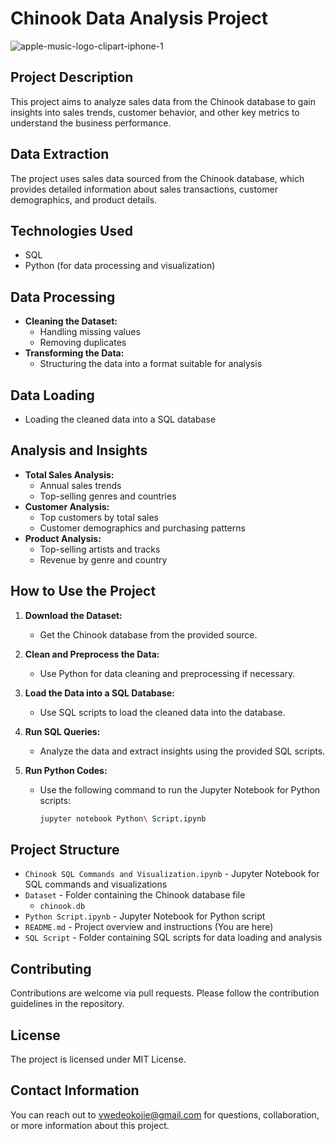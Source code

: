 # Chinook Data Analysis Project

![apple-music-logo-clipart-iphone-1](https://github.com/VwedeOkojie/Chinook/assets/161823174/7abb6742-5f5a-48d6-a48e-05e5ff2b45d5)



## Project Description

This project aims to analyze sales data from the Chinook database to gain insights into sales trends, customer behavior, and other key metrics to understand the business performance.

## Data Extraction

The project uses sales data sourced from the Chinook database, which provides detailed information about sales transactions, customer demographics, and product details.

## Technologies Used

- SQL
- Python (for data processing and visualization)

## Data Processing

- **Cleaning the Dataset:**
  - Handling missing values
  - Removing duplicates
- **Transforming the Data:**
  - Structuring the data into a format suitable for analysis

## Data Loading

- Loading the cleaned data into a SQL database

## Analysis and Insights

- **Total Sales Analysis:**
  - Annual sales trends
  - Top-selling genres and countries
- **Customer Analysis:**
  - Top customers by total sales
  - Customer demographics and purchasing patterns
- **Product Analysis:**
  - Top-selling artists and tracks
  - Revenue by genre and country

## How to Use the Project

1. **Download the Dataset:**
   - Get the Chinook database from the provided source.
   
2. **Clean and Preprocess the Data:**
   - Use Python for data cleaning and preprocessing if necessary.
   
3. **Load the Data into a SQL Database:**
   - Use SQL scripts to load the cleaned data into the database.
   
4. **Run SQL Queries:**
   - Analyze the data and extract insights using the provided SQL scripts.

5. **Run Python Codes:**
   - Use the following command to run the Jupyter Notebook for Python scripts:
     ```sh
     jupyter notebook Python\ Script.ipynb
     ```

## Project Structure

- `Chinook SQL Commands and Visualization.ipynb` - Jupyter Notebook for SQL commands and visualizations
- `Dataset` - Folder containing the Chinook database file
  - `chinook.db`
- `Python Script.ipynb` - Jupyter Notebook for Python script
- `README.md` - Project overview and instructions (You are here)
- `SQL Script` - Folder containing SQL scripts for data loading and analysis

## Contributing

Contributions are welcome via pull requests. Please follow the contribution guidelines in the repository.

## License

The project is licensed under MIT License.

## Contact Information

You can reach out to [vwedeokojie@gmail.com](mailto:vwedeokojie@gmail.com) for questions, collaboration, or more information about this project.

